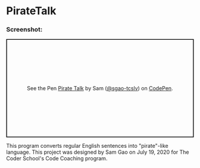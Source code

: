 # PirateTalk

### Screenshot:






<p class="codepen" data-height="265" data-theme-id="light" data-default-tab="css,result" data-user="sgao-tcslv" data-slug-hash="gOPjwLV" style="height: 265px; box-sizing: border-box; display: flex; align-items: center; justify-content: center; border: 2px solid; margin: 1em 0; padding: 1em;" data-pen-title="Pirate Talk">
  <span>See the Pen <a href="https://codepen.io/sgao-tcslv/pen/gOPjwLV">
  Pirate Talk</a> by Sam (<a href="https://codepen.io/sgao-tcslv">@sgao-tcslv</a>)
  on <a href="https://codepen.io">CodePen</a>.</span>
</p>
<script async src="https://static.codepen.io/assets/embed/ei.js"></script>

This program converts regular English sentences into "pirate"-like language. This project was designed by Sam Gao on July 19, 2020 for The Coder School's Code Coaching program.
